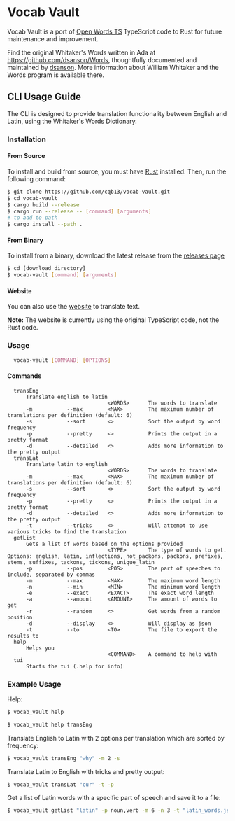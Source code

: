 # Vocab Vault

Vocab Vault is a port of [Open Words TS](https://github.com/Templar-Development/Open-Words-TS) TypeScript code to Rust for future maintenance and improvement.

Find the original Whitaker's Words written in Ada at https://github.com/dsanson/Words, thoughtfully documented and maintained by [dsanson](https://github.com/dsanson). More information about William Whitaker and the Words program is available there.

## CLI Usage Guide

The CLI is designed to provide translation functionality between English and Latin, using the Whitaker's Words Dictionary.

### Installation

#### From Source

To install and build from source, you must have [Rust](https://www.rust-lang.org/tools/install) installed. Then, run the following command:

```bash
$ git clone https://github.com/cqb13/vocab-vault.git
$ cd vocab-vault
$ cargo build --release
$ cargo run --release -- [command] [arguments]
# to add to path
$ cargo install --path .
```

#### From Binary

To install from a binary, download the latest release from the [releases page](https://github.com/cqb13/vocab-vault/releases)

```bash
$ cd [download directory]
$ vocab-vault [command] [arguments]
```

#### Website

You can also use the [website](https://learninglatin.net/translate) to translate text.

**Note:** The website is currently using the original TypeScript code, not the Rust code.

### Usage

```sh
  vocab-vault [COMMAND] [OPTIONS]
```

#### Commands

```
  transEng
      Translate english to latin
                                <WORDS>      The words to translate
      -m           --max        <MAX>        The maximum number of translations per definition (default: 6)
      -s           --sort       <>           Sort the output by word frequency
      -p           --pretty     <>           Prints the output in a pretty format
      -d           --detailed   <>           Adds more information to the pretty output
  transLat
      Translate latin to english
                                <WORDS>      The words to translate
      -m           --max        <MAX>        The maximum number of translations per definition (default: 6)
      -s           --sort       <>           Sort the output by word frequency
      -p           --pretty     <>           Prints the output in a pretty format
      -d           --detailed   <>           Adds more information to the pretty output
      -t           --tricks     <>           Will attempt to use various tricks to find the translation
  getList
      Gets a list of words based on the options provided
                                <TYPE>       The type of words to get. Options: english, latin, inflections, not_packons, packons, prefixes, stems, suffixes, tackons, tickons, unique_latin
      -p           --pos        <POS>        The part of speeches to include, separated by commas
      -m           --max        <MAX>        The maximum word length
      -n           --min        <MIN>        The minimum word length
      -e           --exact      <EXACT>      The exact word length
      -a           --amount     <AMOUNT>     The amount of words to get
      -r           --random     <>           Get words from a random position
      -d           --display    <>           Will display as json
      -t           --to         <TO>         The file to export the results to
  help
      Helps you
                                <COMMAND>    A command to help with
  tui
      Starts the tui (.help for info)
```

### Example Usage

Help:

```bash
$ vocab_vault help

$ vocab_vault help transEng
```

Translate English to Latin with 2 options per translation which are sorted by frequency:

```bash
$ vocab_vault transEng "why" -m 2 -s
```

Translate Latin to English with tricks and pretty output:

```bash
$ vocab_vault transLat "cur" -t -p
```

Get a list of Latin words with a specific part of speech and save it to a file:

```bash
$ vocab_vault getList "latin" -p noun,verb -m 6 -n 3 -t "latin_words.json"
```
